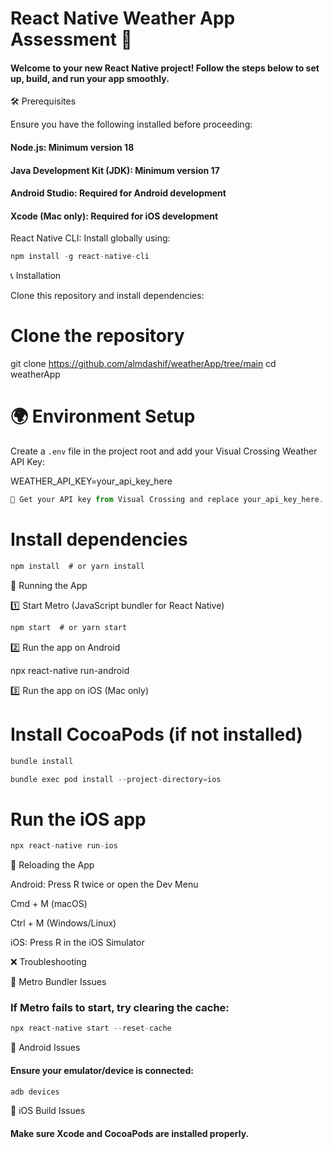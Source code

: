 # React Native Weather App Assessment 🚀

#### Welcome to your new React Native project! Follow the steps below to set up, build, and run your app smoothly.

🛠 Prerequisites

Ensure you have the following installed before proceeding:


#### Node.js: Minimum version 18 

#### Java Development Kit (JDK): Minimum version 17 

#### Android Studio: Required for Android development 

#### Xcode (Mac only): Required for iOS development


React Native CLI: Install globally using:
```js
npm install -g react-native-cli
```
📞 Installation

Clone this repository and install dependencies:

# Clone the repository
git clone https://github.com/almdashif/weatherApp/tree/main
cd weatherApp

# 🌍 Environment Setup

Create a `.env` file in the project root and add your Visual Crossing Weather API Key:

WEATHER_API_KEY=your_api_key_here

```js
🔹 Get your API key from Visual Crossing and replace your_api_key_here.
```

# Install dependencies
```js
npm install  # or yarn install
```

🚀 Running the App

1️⃣ Start Metro (JavaScript bundler for React Native)

```js
npm start  # or yarn start
```

2️⃣ Run the app on Android

npx react-native run-android

3️⃣ Run the app on iOS (Mac only)

# Install CocoaPods (if not installed)
```js
bundle install

bundle exec pod install --project-directory=ios
```

# Run the iOS app
```js
npx react-native run-ios
```

🔄 Reloading the App

Android: Press R twice or open the Dev Menu

Cmd + M (macOS)

Ctrl + M (Windows/Linux)

iOS: Press R in the iOS Simulator

❌ Troubleshooting

🚀 Metro Bundler Issues

### If Metro fails to start, try clearing the cache:
```js
npx react-native start --reset-cache
```

📱 Android Issues

#### Ensure your emulator/device is connected:

```js
adb devices
```

🍏 iOS Build Issues

#### Make sure Xcode and CocoaPods are installed properly.

